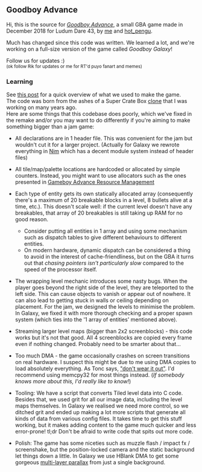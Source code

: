 ## Goodboy Advance
Hi, this is the source for [_Goodboy Advance_](https://hotpengu.itch.io/goodboyadvance), a small GBA game made in December 2018 for Ludum Dare 43, by [me](https://twitter.com/exelotl) and [hot_pengu](https://twitter.com/hot_pengu).

Much has changed since this code was written. We learned a lot, and we're working on a full-size version of the game called _Goodboy Galaxy_!

Follow us for updates :)  
<sup>(ok follow Rik for updates or me for RT'd puyo fanart and memes)</sup>


### Learning

See [this post](https://itch.io/post/633221) for a quick overview of what we used to make the game.  
The code was born from the ashes of a Super Crate Box [clone](https://twitter.com/exelotl/status/737086384868102145) that I was working on many years ago.  
Here are some things that this codebase does poorly, which we've fixed in the remake and/or you may want to do differently if you're aiming to make something bigger than a jam game:

* All declarations are in 1 header file. This was convenient for the jam but wouldn't cut it for a larger project. (Actually for Galaxy we rewrote everything in [Nim](https://nim-lang.org/) which has a decent module system instead of header files)

* All tile/map/palette locations are hardcoded or allocated by simple counters. Instead, you might want to use allocators such as the ones presented in [Gameboy Advance Resource Management](https://www.gamasutra.com/view/feature/131491/gameboy_advance_resource_management.php)

* Each type of entity gets its own statically allocated array (consequently there's a maximum of 20 breakable blocks in a level, 8 bullets alive at a time, etc.). This doesn't scale well: if the current level doesn't have any breakables, that array of 20 breakables is still taking up RAM for no good reason.
  * Consider putting all entities in 1 array and using some mechanism such as dispatch tables to give different behaviours to different entities.
  * On modern hardware, dynamic dispatch can be considered a thing to avoid in the interest of cache-friendliness, but on the GBA it turns out that _chasing pointers isn't particularly slow_ compared to the speed of the processor itself.

* The wrapping level mechanic introduces some nasty bugs. When the player goes beyond the right side of the level, they are teleported to the left side. This can cause objects to vanish or appear out of nowhere. It can also lead to getting stuck in walls or ceiling depending on placement. For the jam, we designed the levels to minimise the problem. In Galaxy, we fixed it with more thorough checking and a proper spawn system (which ties into the '1 array of entities' mentioned above).

* Streaming larger level maps (bigger than 2x2 screenblocks) - this code works but it's not that good. All 4 screenblocks are copied every frame even if nothing changed. Probably need to be smarter about that...

* Too much DMA - the game occasionally crashes on screen transitions on real hardware. I suspect this might be due to me using DMA copies to load absolutely everything. As Tonc says, ["don't wear it out"](https://www.coranac.com/tonc/text/dma.htm#ssec-func-use). I'd recommend using memcpy32 for most things instead. (_If somebody knows more about this, I'd really like to know!_)

* Tooling: We have a script that converts Tiled level data into C code. Besides that, we used grit for all our image data, including the level maps themselves. In Galaxy we realised we need more control, so we ditched grit and ended up making a lot more scripts that generate all kinds of data from various config files. It takes time to get this stuff working, but it makes adding content to the game much quicker and less error-prone! tl;dr Don't be afraid to write code that spits out more code.

* Polish: The game has some niceties such as muzzle flash / impact fx / screenshake, but the position-locked camera and the static background let things down a little. In Galaxy we use HBlank DMA to get some gorgeous [multi-layer parallax](https://twitter.com/hot_pengu/status/1142904127594401797) from just a single background.
